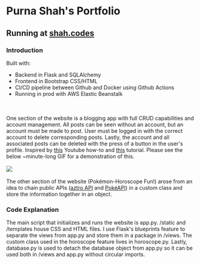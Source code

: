 # Purna Shah's Portfolio 
## Running at [shah.codes](http://shah.codes)
### Introduction
Built with:
- Backend in Flask and SQLAlchemy
- Frontend in Bootstrap CSS/HTML
- CI/CD pipeline between Github and Docker using Github Actions
- Running in prod with AWS Elastic Beanstalk

<!-- -->

\
\
One section of the website is a blogging app with full CRUD capabilities and account management. All posts can be seen without an account, but an account must be made to post. User must be logged in with the correct account to delete corresponding posts. Lastly, the account and all associated posts can be deleted with the press of a button in the user's profile. Inspired by [this](https://www.youtube.com/watch?v=3mwFC4SHY-Y) Youtube how-to and [this](https://www.digitalocean.com/community/tutorials/how-to-add-authentication-to-your-app-with-flask-login) tutorial. Please see the below ~minute-long GIF for a demonstration of this.
\
\
![](https://github.com/pvsaz/projects/blob/main/demo.gif)
\
\
The other section of the website (Pokémon-Horoscope Fun!) arose from an idea to chain public APIs ([aztro API](https://aztro.sameerkumar.website/) and [PokéAPI](https://pokeapi.co/)) in a custom class and store the information together in an object.
### Code Explanation
The main script that initializes and runs the website is app.py. /static and /templates house CSS and HTML files. I use Flask's blueprints feature to separate the views from app.py and store them in a package in /views. The custom class used in the horoscope feature lives in horoscope.py. Lastly, database.py is used to detach the database object from app.py so it can be used both in /views and app.py without circular imports.
